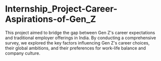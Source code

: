 # Internship_Project-Career-Aspirations-of-Gen_Z
This project aimed to bridge the gap between Gen Z's career expectations and traditional employer offerings in India. By conducting a comprehensive survey, we explored the key factors influencing Gen Z's career choices, their global ambitions, and their preferences for work-life balance and company culture.
